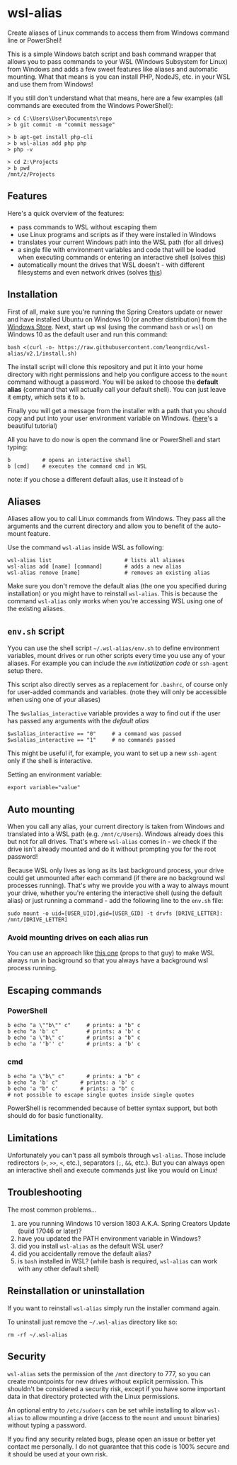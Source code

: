 # wsl-alias

Create aliases of Linux commands to access them from Windows command line or PowerShell!

This is a simple Windows batch script and bash command wrapper that allows you to pass commands to your WSL (Windows Subsystem for Linux) from Windows and adds a few sweet features like aliases and automatic mounting. What that means is you can install PHP, NodeJS, etc. in your WSL and use them from Windows!

If you still don't understand what that means, here are a few examples (all commands are executed from the Windows PowerShell):
```
> cd C:\Users\User\Documents\repo
> b git commit -m "commit message"
```

```
> b apt-get install php-cli
> b wsl-alias add php php
> php -v
```

```
> cd Z:\Projects
> b pwd
/mnt/z/Projects
```

## Features

Here's a quick overview of the features:
-   pass commands to WSL without escaping them
-   use Linux programs and scripts as if they were installed in Windows
-   translates your current Windows path into the WSL path (for all drives)
-   a single file with environment variables and code that will be loaded when executing commands or entering an interactive shell (solves [this](https://github.com/Microsoft/BashOnWindows/issues/219))
-   automatically mount the drives that WSL doesn't - with different filesystems and even network drives (solves [this](https://superuser.com/a/1133984/413987))

## Installation

First of all, make sure you're running the Spring Creators update or newer and have installed Ubuntu on Windows 10 (or another distribution) from the [Windows Store](https://msdn.microsoft.com/en-us/commandline/wsl/install_guide). Next, start up wsl (using the command `bash` or `wsl`) on Windows 10 as the default user and run this command:
```
bash <(curl -o- https://raw.githubusercontent.com/leongrdic/wsl-alias/v2.1/install.sh)
```
The install script will clone this repository and put it into your home directory with right permissions and help you configure access to the `mount` command withougt a password.
You will be asked to choose the __default alias__ (command that will actually call your default shell). You can just leave it empty, which sets it to `b`.

Finally you will get a message from the installer with a path that you should copy and put into your user environment variable on Windows. ([here](https://stackoverflow.com/a/44272417/1830738)'s a beautiful tutorial)

All you have to do now is open the command line or PowerShell and start typing:
```
b          # opens an interactive shell
b [cmd]    # executes the command cmd in WSL
```
note: if you chose a different default alias, use it instead of `b`

## Aliases
Aliases allow you to call Linux commands from Windows. They pass all the arguments and the current directory and allow you to benefit of the auto-mount feature.

Use the command `wsl-alias` inside WSL as following:
```
wsl-alias list                       # lists all aliases
wsl-alias add [name] [command]       # adds a new alias
wsl-alias remove [name]              # removes an existing alias
```
Make sure you don't remove the default alias (the one you specified during installation) or you might have to reinstall `wsl-alias`. This is because the command `wsl-alias` only works when you're accessing WSL using one of the existing aliases.

## `env.sh` script
Yyou can use the shell script `~/.wsl-alias/env.sh` to define environment variables, mount drives or run other scripts every time you use any of your aliases. For example you can include the _`nvm` initialization code_ or `ssh-agent` setup there.

This script also directly serves as a replacement for `.bashrc`, of course only for user-added commands and variables. (note they will only be accessible when using one of your aliases)

The `$wslalias_interactive` variable provides a way to find out if the user has passed any arguments with the _default alias_
```
$wslalias_interactive == "0"     # a command was passed
$wslalias_interactive == "1"     # no commands passed
```
This might be useful if, for example, you want to set up a new `ssh-agent` only if the shell is interactive.

Setting an environment variable:
```
export variable="value"
```

## Auto mounting
When you call any alias, your current directory is taken from Windows and translated into a WSL path (e.g. `/mnt/c/Users`). Windows already does this but not for all drives. That's where `wsl-alias` comes in - we check if the drive isn't already mounted and do it without prompting you for the root password!

Because WSL only lives as long as its last background process, your drive could get unmounted after each command (if there are no background wsl processes running). That's why we provide you with a way to always mount your drive, whether you're entering the interactive shell (using the default alias) or just running a command - add the following line to the `env.sh` file:
```
sudo mount -o uid=[USER_UID],gid=[USER_GID] -t drvfs [DRIVE_LETTER]: /mnt/[DRIVE_LETTER]
```

### Avoid mounting drives on each alias run

You can use an approach like [this one](https://emil.fi/bashwin) (props to that guy) to make WSL always run in background so that you always have a background wsl process running.

## Escaping commands
### PowerShell
```
b echo "a \""b\"" c"     # prints: a "b" c
b echo "a 'b' c"         # prints: a 'b' c
b echo 'a \"b\" c'       # prints: a "b" c
b echo 'a ''b'' c'       # prints: a 'b' c
```

### cmd
```
b echo "a \"b\" c"       # prints: a "b" c
b echo "a 'b' c"       # prints: a 'b' c
b echo 'a "b" c'       # prints: a "b" c
# not possible to escape single quotes inside single quotes
```

PowerShell is recommended because of better syntax support, but both should do for basic functionality.

## Limitations
Unfortunately you can't pass all symbols through `wsl-alias`. Those include redirectors (`>`, `>>`, `<`, etc.), separators (`;`, `&&`, etc.). But you can always open an interactive shell and execute commands just like you would on Linux!

## Troubleshooting
The most common problems...
1.  are you running Windows 10 version 1803 A.K.A. Spring Creators Update (build 17046 or later)?
1.  have you updated the PATH environment variable in Windows?
1.  did you install `wsl-alias` as the default WSL user?
1.  did you accidentally remove the default alias?
1.  is `bash` installed in WSL? (while bash is required, `wsl-alias` can work with any other default shell)

## Reinstallation or uninstallation
If you want to reinstall `wsl-alias` simply run the installer command again.

To uninstall just remove the `~/.wsl-alias` directory like so:
```
rm -rf ~/.wsl-alias
```

## Security
`wsl-alias` sets the permission of the `/mnt` directory to 777, so you can create mountpoints for new drives without explicit permission. This shouldn't be considered a security risk, except if you have some important data in that directory protected with the Linux permissions.

An optional entry to `/etc/sudoers` can be set while installing to allow `wsl-alias` to allow mounting a drive (access to the `mount` and `umount` binaries) without typing a password.

If you find any security related bugs, please open an issue or better yet contact me personally. I do not guarantee that this code is 100% secure and it should be used at your own risk.
